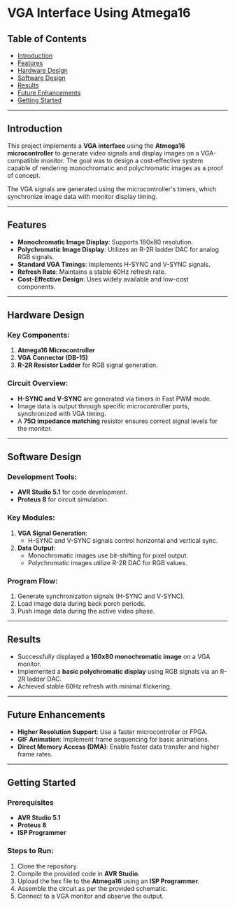 # VGA Interface Using Atmega16  

## Table of Contents  
- [Introduction](#introduction)  
- [Features](#features)  
- [Hardware Design](#hardware-design)  
- [Software Design](#software-design)  
- [Results](#results)  
- [Future Enhancements](#future-enhancements)  
- [Getting Started](#getting-started)  

---

## Introduction  

This project implements a **VGA interface** using the **Atmega16 microcontroller** to generate video signals and display images on a VGA-compatible monitor. The goal was to design a cost-effective system capable of rendering monochromatic and polychromatic images as a proof of concept.  

The VGA signals are generated using the microcontroller's timers, which synchronize image data with monitor display timing.  

---

## Features  

- **Monochromatic Image Display**: Supports 160x80 resolution.  
- **Polychromatic Image Display**: Utilizes an R-2R ladder DAC for analog RGB signals.  
- **Standard VGA Timings**: Implements H-SYNC and V-SYNC signals.  
- **Refresh Rate**: Maintains a stable 60Hz refresh rate.  
- **Cost-Effective Design**: Uses widely available and low-cost components.  

---

## Hardware Design  

### Key Components:  
1. **Atmega16 Microcontroller**  
2. **VGA Connector (DB-15)**  
3. **R-2R Resistor Ladder** for RGB signal generation.  

### Circuit Overview:  
- **H-SYNC and V-SYNC** are generated via timers in Fast PWM mode.  
- Image data is output through specific microcontroller ports, synchronized with VGA timing.  
- A **75Ω impedance matching** resistor ensures correct signal levels for the monitor.  

---

## Software Design  

### Development Tools:  
- **AVR Studio 5.1** for code development.  
- **Proteus 8** for circuit simulation.  

### Key Modules:  
1. **VGA Signal Generation**:  
   - H-SYNC and V-SYNC signals control horizontal and vertical sync.  
2. **Data Output**:  
   - Monochromatic images use bit-shifting for pixel output.  
   - Polychromatic images utilize R-2R DAC for RGB values.  

### Program Flow:  
1. Generate synchronization signals (H-SYNC and V-SYNC).  
2. Load image data during back porch periods.  
3. Push image data during the active video phase.  

---

## Results  

- Successfully displayed a **160x80 monochromatic image** on a VGA monitor.  
- Implemented a **basic polychromatic display** using RGB signals via an R-2R ladder DAC.  
- Achieved stable 60Hz refresh with minimal flickering.  

---

## Future Enhancements  

- **Higher Resolution Support**: Use a faster microcontroller or FPGA.  
- **GIF Animation**: Implement frame sequencing for basic animations.  
- **Direct Memory Access (DMA)**: Enable faster data transfer and higher frame rates.  

---

## Getting Started  

### Prerequisites  
- **AVR Studio 5.1**  
- **Proteus 8**  
- **ISP Programmer**  

### Steps to Run:  
1. Clone the repository.  
2. Compile the provided code in **AVR Studio**.  
3. Upload the hex file to the **Atmega16** using an **ISP Programmer**.  
4. Assemble the circuit as per the provided schematic.  
5. Connect to a VGA monitor and observe the output.  
